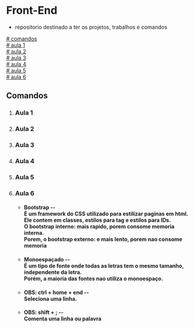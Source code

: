 # Front-End

* repositorio destinado a ter os projetos, trabalhos e comandos

<a href="## Comandos "># comandos </a>
<br>
<a href="#-1.-Aula-1">#  aula 1 </a>
<br>
<a href="2. Aula 2">#  aula 2 </a>
<br>
<a href="3. Aula 3">#  aula 3 </a>
<br>
<a href="# 4. Aula 4">#  aula 4 </a>
<br>
<a href="5. Aula 5">#  aula 5 </a>
<br>
<a href="6. Aula 6">#  aula 6 </a>

## Comandos

1. ### Aula 1

2. ### Aula 2

3. ### Aula 3 

4. ### Aula 4 

5. ### Aula 5

6. ### Aula 6
    * #### Bootstrap --  <br>  É um framework do CSS utilizado para estilizar paginas em html. <br> Ele contem em classes, estilos para tag e estilos para IDs. <br> O bootstrap interno: mais rapido, porem consome memoria interna. <br> Porem, o bootstrap externo: e mais lento, porem nao consome memoria
    
    * #### Monoespaçado -- <br>  É um tipo de fonte onde todas as letras tem o mesmo tamanho, independente da letra. <br> Porém, a maioria das fontes nao utiliza o monoespaço.

    * #### OBS: ctrl + home + end -- <br> Seleciona uma linha.

    * #### OBS: shift + ; -- <br> Comenta uma linha ou palavra 

